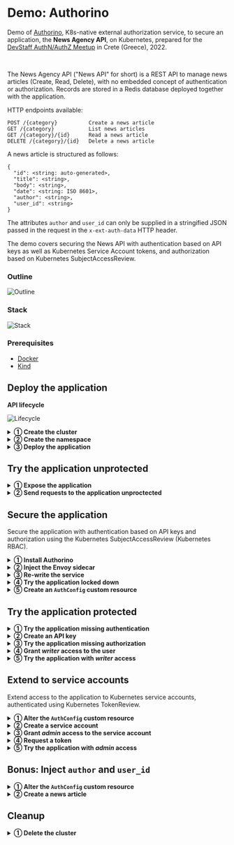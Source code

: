 # Demo: Authorino

Demo of [Authorino](https://github.com/kuadrant/authorino), K8s-native external authorization service, to secure an application, the **News Agency API**, on Kubernetes, prepared for the [DevStaff AuthN/AuthZ Meetup](https://www.meetup.com/devstaff/events/289951423/) in Crete (Greece), 2022.

<br/>

The News Agency API ("News API" for short) is a REST API to manage news articles (Create, Read, Delete), with no embedded concept of authentication or authorization. Records are stored in a Redis database deployed together with the application.

HTTP endpoints available:
```
POST /{category}          Create a news article
GET /{category}           List news articles
GET /{category}/{id}      Read a news article
DELETE /{category}/{id}   Delete a news article
```

A news article is structured as follows:

```jsonc
{
  "id": <string: auto-generated>,
  "title": <string>,
  "body": <string>,
  "date": <string: ISO 8601>,
  "author": <string>,
  "user_id": <string>
}
```

The attributes `author` and `user_id` can only be supplied in a stringified JSON passed in the request in the `x-ext-auth-data` HTTP header.

The demo covers securing the News API with authentication based on API keys as well as Kubernetes Service Account tokens, and authorization based on Kubernetes SubjectAccessReview.

### Outline

![Outline](http://www.plantuml.com/plantuml/png/XP31IWCn48RlUOgXNXGHzEP9kbOFuaLiZu8CoMoxR7OI9XFelhrnbuLOAruc97nV_ZzP9qNHF7YJ-euZ2WxWgCNiTKT7RNotvu5OmPP1Kb4IChjD42Q1krjZXAmYxpt1wecY3oFeWG1Zz9r5xG9_y2K7mAo7gnLW0ZTHjRUJCrBcA44BH6xILCRFwWmkshQjBzcIpK9dmfkt5-XfX6julK_m_jXivXvf4lxjyRl5tnsUZqhi0Asbb4hqT-2s0GqzSPfJQKACcNy1RXvE7sPEzWLPgixBulmqQdu9MPUH1_y5)

### Stack

![Stack](http://www.plantuml.com/plantuml/png/SoWkIImgAStDuIfAJIv9p4lFILLGyYvDIYtAIor9BLPII2nMo8Pp5Qgv51IG5BhcbULNWjMaWbXWQHG5VgdbnGgE0PvWDNb0JdnYGIPGKIsgEOwb9HdvHPbv-M1rYJ0ULoqN5voZe0knXCiXDIy5w600)

### Prerequisites

- [Docker](https://www.docker.com/)
- [Kind](https://kind.sigs.k8s.io/)

## Deploy the application

**API lifecycle**

![Lifecycle](http://www.plantuml.com/plantuml/png/hP9DI_j04CRl-HH3Jl_ofvY-U2kbfIY8e89w2yWccIHBDxDbTbQidzvjWkG5RvfSChiFy_pcoUoSA1RVcCWTDPqKgmOAB9Ktye8ViZUweWP984SIv86AhQVYO9cGOP544MCkYYg346-oxM9pbMrJsZ_TWNRWwSHMWW2BbBft7fwKbaa2Z_Sng95cqcivwfLXhIcqkQ5tU_w_zr9RrcHJ-jTevpHL4CUNquEbKbTnFElTriaQ7gp0xGMzDIKhRsMeffQhpl8PSyzQpk3o6Xk4qZ98ZH1GKdAY0Yje0aKJpm3Z7JAKIXi7Oa65IoJHkH8S0ItWbLGtmoTsJ9w6wYdP-jTa1YijqF8PbHyTd93Rw2oDq5OX9yvqKI3rN1te5EhwR-8QpHra1VIEin-NnXwZQB0uCDyEVkdtLtiyJNLI1ybumBxeBeFJ3gdmZVa2)

<details>
  <summary><b>① Create the cluster</b></summary>

  ```sh
  kind create cluster --name demo
  ```

  <sub>[▶︎ Run in terminal](didact://?commandId=vscode.didact.sendNamedTerminalAString&text=demo$$kind%20create%20cluster%20--name%20demo)</sub>
</details>

<details>
  <summary><b>② Create the namespace</b></summary>

  ```sh
  kubectl create namespace news-agency
  ```

  <sub>[▶︎ Run in terminal](didact://?commandId=vscode.didact.sendNamedTerminalAString&text=demo$$kubectl%20create%20namespace%20news-agency)</sub>
</details>

<details>
  <summary><b>③ Deploy the application</b></summary>

  ```sh
  kubectl apply -n news-agency -f -<<EOF
  apiVersion: apps/v1
  kind: Deployment
  metadata:
    name: news-api
    labels:
      app: news-api
  spec:
    selector:
      matchLabels:
        app: news-api
    template:
      metadata:
        labels:
          app: news-api
      spec:
        containers:
        - name: news-api
          image: quay.io/kuadrant/authorino-examples:news-api
          imagePullPolicy: IfNotPresent
          env:
          - name: PORT
            value: "3000"
          - name: REDIS_URL
            value: redis://redis.news-agency.svc.cluster.local:6379
    replicas: 1
  ---
  apiVersion: v1
  kind: Service
  metadata:
    name: news-api
    labels:
      app: news-api
  spec:
    selector:
      app: news-api
    ports:
    - name: http
      port: 3000
      protocol: TCP
  ---
  apiVersion: apps/v1
  kind: Deployment
  metadata:
    name: redis
    labels:
      app: redis
  spec:
    selector:
      matchLabels:
        app: redis
    template:
      metadata:
        labels:
          app: redis
      spec:
        containers:
        - name: redis
          image: redis
          imagePullPolicy: IfNotPresent
          ports:
          - containerPort: 6379
    replicas: 1
  ---
  apiVersion: v1
  kind: Service
  metadata:
    name: redis
    labels:
      app: redis
  spec:
    selector:
      app: redis
    ports:
    - name: redis
      port: 6379
      protocol: TCP
  EOF
  ```

  <sub>[▶︎ Run in terminal](didact://?commandId=vscode.didact.sendNamedTerminalAString&text=demo$$kubectl%20apply%20-n%20news-agency%20-f%20news-api.yaml)</sub>
</details>

## Try the application unprotected

<details>
  <summary><b>① Expose the application</b></summary>

  ```sh
  kubectl port-forward -n news-agency service/news-api 3000:3000 2>&1 >/dev/null &;PID=$!
  ```

  <sub>[▶︎ Run in terminal](didact://?commandId=vscode.didact.sendNamedTerminalAString&text=demo$$kubectl%20port-forward%20-n%20news-agency%20service/news-api%203000:3000%202%3E%261%20%3E/dev/null%20%26;PID=$!)</sub>
</details>

<details>
  <summary><b>② Send requests to the application unproctected</b></summary>

  ```sh
  curl http://api.news-agency.127.0.0.1.nip.io:3000/tech -s -i
  # HTTP/1.1 200 OK
  ```

  <sub>[▶︎ Run in terminal](didact://?commandId=vscode.didact.sendNamedTerminalAString&text=demo$$curl%20http://api.news-agency.127.0.0.1.nip.io:3000/tech%20-s%20-i)</sub>

  ```sh
  curl -X POST \
       -d '{"title":"Risky online behaviour ‘almost normalised’ among young people, says study","body":"EU-funded survey of people aged 16-19 finds one in four have trolled someone – while UK least ‘cyberdeviant’ of nine countries (By Dan Milmo - The Guardian)"}' \
       http://api.news-agency.127.0.0.1.nip.io:3000/tech -s -i
  # HTTP/1.1 200 OK
  ```

  <sub>[▶︎ Run in terminal](didact://?commandId=vscode.didact.sendNamedTerminalAString&text=demo$$curl%20-X%20POST%20-d%20'%7B%22title%22:%22Risky%20online%20behaviour%20%E2%80%98almost%20normalised%E2%80%99%20among%20young%20people,%20says%20study%22,%22body%22:%22EU-funded%20survey%20of%20people%20aged%2016-19%20finds%20one%20in%20four%20have%20trolled%20someone%20%E2%80%93%20while%20UK%20least%20%E2%80%98cyberdeviant%E2%80%99%20of%20nine%20countries%20(By%20Dan%20Milmo%20-%20The%20Guardian)%22%7D'%20http://api.news-agency.127.0.0.1.nip.io:3000/tech%20-s%20-i)</sub>
</details>

## Secure the application

Secure the application with authentication based on API keys and authorization using the Kubernetes SubjectAccessReview (Kubernetes RBAC).

<details>
  <summary><b>① Install Authorino</b></summary>

  Install the Authorino Operator:

  ```sh
  kubectl apply -f https://raw.githubusercontent.com/Kuadrant/authorino-operator/main/config/deploy/manifests.yaml
  ```

  <sub>[▶︎ Run in terminal](didact://?commandId=vscode.didact.sendNamedTerminalAString&text=demo$$kubectl%20apply%20-f%20authorino-operator.yaml)</sub>

  Request an Authorino instance:

  ```sh
  kubectl apply -n news-agency -f -<<EOF
  apiVersion: operator.authorino.kuadrant.io/v1beta1
  kind: Authorino
  metadata:
    name: authorino
  spec:
    listener:
      tls:
        enabled: false
    oidcServer:
      tls:
        enabled: false
  EOF
  ```

  <sub>[▶︎ Run in terminal](didact://?commandId=vscode.didact.sendNamedTerminalAString&text=demo$$kubectl%20apply%20-n%20news-agency%20-f%20authorino.yaml)</sub>
</details>

<details>
  <summary><b>② Inject the Envoy sidecar</b></summary>

  ```sh
  kubectl apply -n news-agency -f -<<EOF
  apiVersion: v1
  kind: ConfigMap
  metadata:
    name: envoy
    labels:
      app: envoy
  data:
    envoy.yaml: |
      static_resources:
        clusters:
        - name: news-api
          connect_timeout: 0.25s
          type: strict_dns
          lb_policy: round_robin
          load_assignment:
            cluster_name: news-api
            endpoints:
            - lb_endpoints:
              - endpoint:
                  address:
                    socket_address:
                      address: 127.0.0.1
                      port_value: 3000
        - name: authorino
          connect_timeout: 0.25s
          type: strict_dns
          lb_policy: round_robin
          http2_protocol_options: {}
          load_assignment:
            cluster_name: authorino
            endpoints:
            - lb_endpoints:
              - endpoint:
                  address:
                    socket_address:
                      address: authorino-authorino-authorization.news-agency.svc.cluster.local
                      port_value: 50051
        listeners:
        - address:
            socket_address:
              address: 0.0.0.0
              port_value: 8080
          filter_chains:
          - filters:
            - name: envoy.http_connection_manager
              typed_config:
                "@type": type.googleapis.com/envoy.extensions.filters.network.http_connection_manager.v3.HttpConnectionManager
                stat_prefix: local
                route_config:
                  name: local_route
                  virtual_hosts:
                  - name: local_service
                    domains: ['*']
                    routes:
                    - match: { prefix: / }
                      route: { cluster: news-api }
                http_filters:
                - name: envoy.filters.http.ext_authz
                  typed_config:
                    "@type": type.googleapis.com/envoy.extensions.filters.http.ext_authz.v3.ExtAuthz
                    transport_api_version: V3
                    failure_mode_allow: false
                    include_peer_certificate: true
                    grpc_service:
                      envoy_grpc: { cluster_name: authorino }
                      timeout: 1s
                - name: envoy.filters.http.router
                  typed_config: {}
                use_remote_address: true
                skip_xff_append: true
      admin:
        access_log_path: "/tmp/admin_access.log"
        address:
          socket_address:
            address: 0.0.0.0
            port_value: 8081
  EOF
  ```

  <sub>[▶︎ Run in terminal](didact://?commandId=vscode.didact.sendNamedTerminalAString&text=demo$$kubectl%20apply%20-n%20news-agency%20-f%20envoy-configmap.yaml)</sub>

  ```sh
  kubectl patch -n news-agency deployment/news-api \
    --type=strategic \
    --patch '{"spec":{"template":{"spec":{"containers":[{"name":"envoy","image":"envoyproxy/envoy:v1.19-latest","command":["/usr/local/bin/envoy"],"args":["--config-path /usr/local/etc/envoy/envoy.yaml","--service-cluster front-proxy","--log-level info","--component-log-level filter:trace,http:debug,router:debug"],"ports":[{"containerPort":8080}],"volumeMounts":[{"mountPath":"/usr/local/etc/envoy","name":"config","readOnly":true}]}],"volumes":[{"configMap":{"items":[{"key":"envoy.yaml","path":"envoy.yaml"}],"name":"envoy"},"name":"config"}]}}}}'
  ```

  <sub>[▶︎ Run in terminal](didact://?commandId=vscode.didact.sendNamedTerminalAString&text=demo$$kubectl%20patch%20-n%20news-agency%20deployment/news-api%20--type=strategic%20--patch%20%22$(cat%20envoy-sidecar-patch.yaml)%22)</sub>
</details>

<details>
  <summary><b>③ Re-write the service</b></summary>

  ```sh
  kubectl apply -n news-agency -f -<<EOF
  apiVersion: v1
  kind: Service
  metadata:
    name: news-api
    labels:
      app: news-api
  spec:
    selector:
      app: news-api
    ports:
    - name: http
      port: 8080
      protocol: TCP
  EOF
  ```

  <sub>[▶︎ Run in terminal](didact://?commandId=vscode.didact.sendNamedTerminalAString&text=demo$$kubectl%20apply%20-n%20news-agency%20-f%20news-api-service.yaml)</sub>

  ```sh
  kill $PID; kubectl port-forward -n news-agency service/news-api 8080:8080 2>&1 >/dev/null &;PID=$!
  ```

  <sub>[▶︎ Run in terminal](didact://?commandId=vscode.didact.sendNamedTerminalAString&text=demo$$kill%20$PID;%20kubectl%20port-forward%20-n%20news-agency%20service/news-api%208080:8080%202%3E%261%20%3E/dev/null%20%26;PID=$!)</sub>
</details>

<details>
  <summary><b>④ Try the application locked down</b></summary>

  ```sh
  curl http://api.news-agency.127.0.0.1.nip.io:8080/tech -s -i
  # HTTP/1.1 404 Not Found
  # x-ext-auth-reason: Service not found
  ```

  <sub>[▶︎ Run in terminal](didact://?commandId=vscode.didact.sendNamedTerminalAString&text=demo$$curl%20http://api.news-agency.127.0.0.1.nip.io:8080/tech%20-s%20-i)</sub>
</details>

<details>
  <summary><b>⑤ Create an <code>AuthConfig</code> custom resource</b></summary>

  ```sh
  kubectl apply -n news-agency -f -<<EOF
  apiVersion: authorino.kuadrant.io/v1beta1
  kind: AuthConfig
  metadata:
    name: news-api
  spec:
    hosts:
    - api.news-agency.127.0.0.1.nip.io
    identity:
    - name: api-key-users
      apiKey:
        selector:
          matchLabels:
            app: news-api
      credentials:
        in: authorization_header
        keySelector: API-KEY
    authorization:
    - name: k8s-rbac
      kubernetes:
        user:
          valueFrom:
            authJSON: auth.identity.metadata.annotations.api\.news-agency/username
        resourceAttributes:
          namespace:
            value: news-agency
          group:
            value: api.news-agency/v1
          resource:
            value: news
          verb:
            valueFrom:
              authJSON: context.request.http.method.@case:lower
  EOF
  ```

  <sub>[▶︎ Run in terminal](didact://?commandId=vscode.didact.sendNamedTerminalAString&text=demo$$kubectl%20apply%20-n%20news-agency%20-f%20authconfig-1.yaml)</sub>
</details>

## Try the application protected

<details>
  <summary><b>① Try the application missing authentication</b></summary>

  ```sh
  curl http://api.news-agency.127.0.0.1.nip.io:8080/tech -s -i
  # HTTP/1.1 401 Unauthorized
  # www-authenticate: API-KEY realm="api-key-users"
  # x-ext-auth-reason: credential not found
  ```

  <sub>[▶︎ Run in terminal](didact://?commandId=vscode.didact.sendNamedTerminalAString&text=demo$$curl%20http://api.news-agency.127.0.0.1.nip.io:8080/tech%20-s%20-i)</sub>
</details>

<details>
  <summary><b>② Create an API key</b></summary>

  ```sh
  kubectl apply -n news-agency -f -<<EOF
  apiVersion: v1
  kind: Secret
  metadata:
    name: api-key-1
    labels:
      authorino.kuadrant.io/managed-by: authorino
      app: news-api
    annotations:
      api.news-agency/username: alice
      api.news-agency/name: Alice Smith
  stringData:
    api_key: ndyBzreUzF4zqDQsqSPMHkRhriEOtcRx
  type: Opaque
  EOF
  ```

  <sub>[▶︎ Run in terminal](didact://?commandId=vscode.didact.sendNamedTerminalAString&text=demo$$kubectl%20apply%20-n%20news-agency%20-f%20api-key-secret.yaml)</sub>
</details>

<details>
  <summary><b>③ Try the application missing authorization</b></summary>

  ```sh
  curl -H 'Authorization: API-KEY ndyBzreUzF4zqDQsqSPMHkRhriEOtcRx' http://api.news-agency.127.0.0.1.nip.io:8080/tech -s -i
  # HTTP/1.1 403 Forbidden
  # x-ext-auth-reason: Not authorized
  ```

  <sub>[▶︎ Run in terminal](didact://?commandId=vscode.didact.sendNamedTerminalAString&text=demo$$curl%20-H%20'Authorization:%20API-KEY%20ndyBzreUzF4zqDQsqSPMHkRhriEOtcRx'%20http://api.news-agency.127.0.0.1.nip.io:8080/tech%20-s%20-i)</sub>
</details>

<details>
  <summary><b>④ Grant <i>writer</i> access to the user</b></summary>

  Create the roles:

  ```sh
  kubectl apply -n news-agency -f -<<EOF
  apiVersion: rbac.authorization.k8s.io/v1
  kind: Role
  metadata:
    name: news-writer
  rules:
  - apiGroups: ["api.news-agency/v1"]
    resources: ["news"]
    verbs: ["get", "post"]
  ---
  apiVersion: rbac.authorization.k8s.io/v1
  kind: Role
  metadata:
    name: news-admin
  rules:
  - apiGroups: ["api.news-agency/v1"]
    resources: ["news"]
    verbs: ["get", "post", "delete"]
  EOF
  ```

  <sub>[▶︎ Run in terminal](didact://?commandId=vscode.didact.sendNamedTerminalAString&text=demo$$kubectl%20-n%20news-agency%20apply%20-f%20roles.yaml)</sub>

  Bind the user to the role:

  ```sh
  kubectl apply -n news-agency -f -<<EOF
  apiVersion: rbac.authorization.k8s.io/v1
  kind: RoleBinding
  metadata:
    name: news-writers
  roleRef:
    apiGroup: rbac.authorization.k8s.io
    kind: Role
    name: news-writer
  subjects:
  - kind: User
    name: alice
  EOF
  ```

  <sub>[▶︎ Run in terminal](didact://?commandId=vscode.didact.sendNamedTerminalAString&text=demo$$kubectl%20-n%20news-agency%20apply%20-f%20news-writers-rolebinding.yaml)</sub>
</details>

<details>
  <summary><b>⑤ Try the application with <i>writer</i> access</b></summary>

  Try to read the news articles:

  ```sh
  curl -H 'Authorization: API-KEY ndyBzreUzF4zqDQsqSPMHkRhriEOtcRx' http://api.news-agency.127.0.0.1.nip.io:8080/tech -s -i
  # HTTP/1.1 200 OK
  ```

  <sub>[▶︎ Run in terminal](didact://?commandId=vscode.didact.sendNamedTerminalAString&text=demo$$curl%20-H%20'Authorization:%20API-KEY%20ndyBzreUzF4zqDQsqSPMHkRhriEOtcRx'%20http://api.news-agency.127.0.0.1.nip.io:8080/tech%20-s%20-i)</sub>

  Try to create a news article:

  ```sh
  curl -H 'Authorization: API-KEY ndyBzreUzF4zqDQsqSPMHkRhriEOtcRx' \
       -X POST \
       -d '{"title":"Pegasus spyware was used to hack reporters’ phones. I’m suing its creators","body":"When you’re infected by Pegasus, spies effectively hold a clone of your phone – we’re fighting back (By Nelson Rauda Zablah - The Guardian)"}' \
       http://api.news-agency.127.0.0.1.nip.io:8080/tech -s -i
  # HTTP/1.1 200 OK
  ```

  <sub>[▶︎ Run in terminal](didact://?commandId=vscode.didact.sendNamedTerminalAString&text=demo$$curl%20-H%20'Authorization:%20API-KEY%20ndyBzreUzF4zqDQsqSPMHkRhriEOtcRx'%20-X%20POST%20-d%20'%7B%22title%22:%22Pegasus%20spyware%20was%20used%20to%20hack%20reporters%E2%80%99%20phones.%20I%E2%80%99m%20suing%20its%20creators%22,%22body%22:%22When%20you%E2%80%99re%20infected%20by%20Pegasus,%20spies%20effectively%20hold%20a%20clone%20of%20your%20phone%20%E2%80%93%20we%E2%80%99re%20fighting%20back%20(By%20Nelson%20Rauda%20Zablah%20-%20The%20Guardian)%22%7D'%20http://api.news-agency.127.0.0.1.nip.io:8080/tech%20-s%20-i)</sub>

  Try to delete a news article:

  ```sh
  article_id=$(curl -H 'Authorization: API-KEY ndyBzreUzF4zqDQsqSPMHkRhriEOtcRx' http://api.news-agency.127.0.0.1.nip.io:8080/tech -s | jq -r '.[1].id')
  ```

  <sub>[▶︎ Run in terminal](didact://?commandId=vscode.didact.sendNamedTerminalAString&text=demo$$article_id=$(curl%20-H%20'Authorization:%20API-KEY%20ndyBzreUzF4zqDQsqSPMHkRhriEOtcRx'%20http://api.news-agency.127.0.0.1.nip.io:8080/tech%20-s%20%7C%20jq%20-r%20'.%5B1%5D.id');echo%20$article_id)</sub>

  ```sh
  curl -H 'Authorization: API-KEY ndyBzreUzF4zqDQsqSPMHkRhriEOtcRx' \
       -X DELETE \
       http://api.news-agency.127.0.0.1.nip.io:8080/tech/$article_id -s -i
  # HTTP/1.1 403 Forbidden
  # x-ext-auth-reason: Not authorized
  ```

  <sub>[▶︎ Run in terminal](didact://?commandId=vscode.didact.sendNamedTerminalAString&text=demo$$curl%20-H%20'Authorization:%20API-KEY%20ndyBzreUzF4zqDQsqSPMHkRhriEOtcRx'%20-X%20DELETE%20http://api.news-agency.127.0.0.1.nip.io:8080/tech/$article_id%20-s%20-i)</sub>
</details>

## Extend to service accounts

Extend access to the application to Kubernetes service accounts, authenticated using Kubernetes TokenReview.

<details>
  <summary><b>① Alter the <code>AuthConfig</code> custom resource</b></summary>

  ```sh
  kubectl apply -n news-agency -f -<<EOF
  apiVersion: authorino.kuadrant.io/v1beta1
  kind: AuthConfig
  metadata:
    name: news-api
  spec:
    hosts:
    - api.news-agency.127.0.0.1.nip.io
    identity:
    - name: api-key-users
      apiKey:
        selector:
          matchLabels:
            app: news-api
      credentials:
        in: authorization_header
        keySelector: API-KEY
      extendedProperties:
      - name: username
        valueFrom:
          authJSON: auth.identity.metadata.annotations.api\.news-agency/username
    - name: k8s-tokens
      kubernetes:
        audiences:
        - https://kubernetes.default.svc.cluster.local
      extendedProperties:
      - name: username
        valueFrom:
          authJSON: auth.identity.sub
    authorization:
    - name: k8s-rbac
      kubernetes:
        user:
          valueFrom:
            authJSON: auth.identity.username
        resourceAttributes:
          namespace:
            value: news-agency
          group:
            value: api.news-agency/v1
          resource:
            value: news
          verb:
            valueFrom:
              authJSON: context.request.http.method.@case:lower
  EOF
  ```

  <sub>[▶︎ Run in terminal](didact://?commandId=vscode.didact.sendNamedTerminalAString&text=demo$$kubectl%20apply%20-n%20news-agency%20-f%20authconfig-2.yaml)</sub>
</details>

<details>
  <summary><b>② Create a service account</b></summary>

  ```sh
  kubectl apply -n news-agency -f -<<EOF
  apiVersion: v1
  kind: ServiceAccount
  metadata:
    name: news-api-user-janitor
  EOF
  ```

  <sub>[▶︎ Run in terminal](didact://?commandId=vscode.didact.sendNamedTerminalAString&text=demo$$kubectl%20apply%20-n%20news-agency%20-f%20service-account.yaml)</sub>
</details>

<details>
  <summary><b>③ Grant <i>admin</i> access to the service account</b></summary>

  ```sh
  kubectl apply -n news-agency -f -<<EOF
  apiVersion: rbac.authorization.k8s.io/v1
  kind: RoleBinding
  metadata:
    name: news-admins
  roleRef:
    apiGroup: rbac.authorization.k8s.io
    kind: Role
    name: news-admin
  subjects:
  - kind: ServiceAccount
    name: news-api-user-janitor
  EOF
  ```

  <sub>[▶︎ Run in terminal](didact://?commandId=vscode.didact.sendNamedTerminalAString&text=demo$$kubectl%20-n%20news-agency%20apply%20-f%20news-admins-rolebinding.yaml)</sub>
</details>

<details>
  <summary><b>④ Request a token</b></summary>

  ```sh
  access_token=$(kubectl create -n news-agency token news-api-user-janitor)
  ```

  <sub>[▶︎ Run in terminal](didact://?commandId=vscode.didact.sendNamedTerminalAString&text=demo$$access_token=$(kubectl%20create%20-n%20news-agency%20token%20news-api-user-janitor);echo%20$access_token)</sub>
</details>

<details>
  <summary><b>⑤ Try the application with <i>admin</i> access</b></summary>

  Try to read the news articles:

  ```sh
  curl -H "Authorization: Bearer $access_token" http://api.news-agency.127.0.0.1.nip.io:8080/tech -s -i
  # HTTP/1.1 200 OK
  ```

  <sub>[▶︎ Run in terminal](didact://?commandId=vscode.didact.sendNamedTerminalAString&text=demo$$curl%20-H%20%22Authorization:%20Bearer%20$access_token%22%20http://api.news-agency.127.0.0.1.nip.io:8080/tech%20-s%20-i)</sub>

  Try to delete a news article:

  ```sh
  curl -H "Authorization: Bearer $access_token" \
       -X DELETE \
       http://api.news-agency.127.0.0.1.nip.io:8080/tech/$article_id -s -i
  # HTTP/1.1 200 OK
  ```

  <sub>[▶︎ Run in terminal](didact://?commandId=vscode.didact.sendNamedTerminalAString&text=demo$$curl%20-H%20%22Authorization:%20Bearer%20$access_token%22%20-X%20DELETE%20http://api.news-agency.127.0.0.1.nip.io:8080/tech/$article_id%20-s%20-i)</sub>
</details>

## Bonus: Inject `author` and `user_id`

<details>
  <summary><b>① Alter the <code>AuthConfig</code> custom resource</b></summary>

  ```sh
  kubectl apply -n news-agency -f -<<EOF
  apiVersion: authorino.kuadrant.io/v1beta1
  kind: AuthConfig
  metadata:
    name: news-api
  spec:
    hosts:
    - api.news-agency.127.0.0.1.nip.io
    identity:
    - name: api-key-users
      apiKey:
        selector:
          matchLabels:
            app: news-api
      credentials:
        in: authorization_header
        keySelector: API-KEY
      extendedProperties:
      - name: username
        valueFrom:
          authJSON: auth.identity.metadata.annotations.api\.news-agency/username
      - name: name
        valueFrom:
          authJSON: auth.identity.metadata.annotations.api\.news-agency/name
    - name: k8s-tokens
      kubernetes:
        audiences:
        - https://kubernetes.default.svc.cluster.local
      extendedProperties:
      - name: username
        valueFrom:
          authJSON: auth.identity.sub
      - name: name
        valueFrom:
          authJSON: auth.identity.serviceaccount.name
    authorization:
    - name: k8s-rbac
      kubernetes:
        user:
          valueFrom:
            authJSON: auth.identity.username
        resourceAttributes:
          namespace:
            value: news-agency
          group:
            value: api.news-agency/v1
          resource:
            value: news
          verb:
            valueFrom:
              authJSON: context.request.http.method.@case:lower
    response:
    - name: x-ext-auth-data
      json:
        properties:
        - name: author
          valueFrom:
            authJSON: auth.identity.name
        - name: user_id
          valueFrom:
            authJSON: auth.identity.username
  EOF
  ```

  <sub>[▶︎ Run in terminal](didact://?commandId=vscode.didact.sendNamedTerminalAString&text=demo$$kubectl%20apply%20-n%20news-agency%20-f%20authconfig-3.yaml)</sub>
</details>

<details>
  <summary><b>② Create a news article</b></summary>

  ```sh
  curl -H 'Authorization: API-KEY ndyBzreUzF4zqDQsqSPMHkRhriEOtcRx' \
       -X POST \
       -d '{"title":"Airlines warn of higher fares as industry moves to net zero target","body":"Iata director general Willie Walsh calls for greater production of sustainable aviation fuel (By Reuters)"}' \
       http://api.news-agency.127.0.0.1.nip.io:8080/business -s -i
  # HTTP/1.1 200 OK
  ```

  <sub>[▶︎ Run in terminal](didact://?commandId=vscode.didact.sendNamedTerminalAString&text=demo$$curl%20-H%20'Authorization:%20API-KEY%20ndyBzreUzF4zqDQsqSPMHkRhriEOtcRx'%20-X%20POST%20-d%20'%7B%22title%22:%22Airlines%20warn%20of%20higher%20fares%20as%20industry%20moves%20to%20net%20zero%20target%22,%22body%22:%22Iata%20director%20general%20Willie%20Walsh%20calls%20for%20greater%20production%20of%20sustainable%20aviation%20fuel%20(By%20Reuters)%22%7D'%20http://api.news-agency.127.0.0.1.nip.io:8080/business%20-s%20-i)</sub>
</details>

## Cleanup

<details>
  <summary><b>① Delete the cluster</b></summary>

  ```sh
  kind delete cluster --name demo
  ```

  <sub>[▶︎ Run in terminal](didact://?commandId=vscode.didact.sendNamedTerminalAString&text=demo$$kind%20delete%20cluster%20--name%20demo)</sub>
</details>
